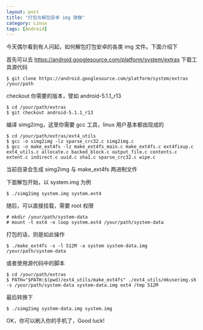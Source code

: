 ```yaml
---
layout: post
title: "打包与解包安卓 img 镜像"
category: Linux
tags: [Android]
---
```


今天偶尔看到有人问起，如何解包打包安卓的各类 img 文件。下面介绍下

首先可以去 <https://android.googlesource.com/platform/system/extras> 下载工具源代码

    $ git clone https://android.googlesource.com/platform/system/extras /your/path

checkout 你需要的版本，譬如 android-5.1.1_r13

    $ cd /your/path/extras
    $ git checkout android-5.1.1_r13

<!-- more -->
编译 simg2img，这里你需要 gcc 工具，linux 用户基本都由现成的

    $ cd /your/path/extras/ext4_utils
    $ gcc -o simg2img -lz sparse_crc32.c simg2img.c
    $ gcc -o make_ext4fs -lz make_ext4fs_main.c make_ext4fs.c ext4fixup.c ext4_utils.c allocate.c backed_block.c output_file.c contents.c extent.c indirect.c uuid.c sha1.c sparse_crc32.c wipe.c

当前目录会生成 simg2img 与 make_ext4fs 两进制文件

下面解包开始，以 system.img 为例

    $ ./simg2img system.img system.ext4

随后，可以直接挂载，需要 root 权限

    # mkdir /your/path/system-data
    # mount -t ext4 -o loop system.ext4 /your/path/system-data

打包的话，则是如此操作

    $ ./make_ext4fs -s -l 512M -a system system-data.img /your/path/system-data

或者使用源代码中的脚本

    $ cd /your/path/extras
    $ PATH="$PATH:$(pwd)/ext4_utils/make_ext4fs" ./ext4_utils/mkuserimg.sh -s /your/path/system-data system-data.img ext4 /tmp 512M

最后转换下

    $ ./simg2img system-data.img system.img

OK，你可以刷入你的手机了，Good luck!
